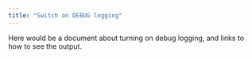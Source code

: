 ```yaml
---
title: "Switch on DEBUG logging"
---
```


Here would be a document about turning on debug logging, and links to how to see the output.
